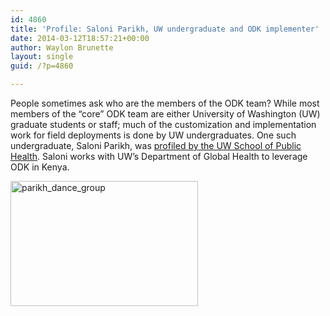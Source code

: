 ```yaml
---
id: 4860
title: 'Profile: Saloni Parikh, UW undergraduate and ODK implementer'
date: 2014-03-12T18:57:21+00:00
author: Waylon Brunette
layout: single
guid: /?p=4860

---
```

People sometimes ask who are the members of the ODK team? While most members of the &#8220;core&#8221; ODK team are either University of Washington (UW) graduate students or staff; much of the customization and implementation work for field deployments is done by UW undergraduates. One such undergraduate, Saloni Parikh, was [profiled by the UW School of Public Health](http://sph.washington.edu/news/closeup/profile.asp?content_ID=4444). Saloni works with UW&#8217;s Department of Global Health to leverage ODK in Kenya.

[<img class="alignnone size-medium wp-image-4862" alt="parikh_dance_group" src="/assets/wp-content/uploads/2014/03/parikh_dance_group-300x200.jpg" width="300" height="200" srcset="/assets/wp-content/uploads/2014/03/parikh_dance_group-300x200.jpg 300w, /assets/wp-content/uploads/2014/03/parikh_dance_group.jpg 450w" sizes="(max-width: 300px) 100vw, 300px" />](/assets/wp-content/uploads/2014/03/parikh_dance_group.jpg)

&nbsp;

&nbsp;
